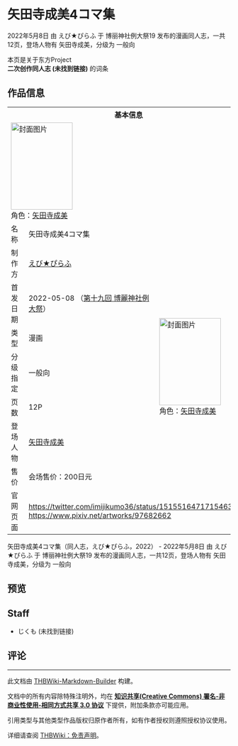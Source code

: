 # 矢田寺成美4コマ集

<!-- source html: G:\repos\THBWiki-Markdown-Builder\THBWikiMarkdown\Temp\main\1\14\ns0%3A%E7%9F%A2%E7%94%B0%E5%AF%BA%E6%88%90%E7%BE%8E4%E3%82%B3%E3%83%9E%E9%9B%86.html -->

2022年5月8日 由 えび★ぴらふ 于 博丽神社例大祭19 发布的漫画同人志，一共12页，登场人物有 矢田寺成美，分级为 一般向

本页是关于东方Project  
 **二次创作同人志 (未找到链接)** 的词条
## 作品信息

<table><tbody><tr><th colspan="3">基本信息</th></tr><tr><td class="cover-artwork-mobile" colspan="2"><a href="./文件-矢田寺成美4コマ集封面.jpg.md" class="image" title="封面图片"><img alt="封面图片" src="https://upload.thwiki.cc/thumb/f/fe/%E7%9F%A2%E7%94%B0%E5%AF%BA%E6%88%90%E7%BE%8E4%E3%82%B3%E3%83%9E%E9%9B%86%E5%B0%81%E9%9D%A2.jpg/139px-%E7%9F%A2%E7%94%B0%E5%AF%BA%E6%88%90%E7%BE%8E4%E3%82%B3%E3%83%9E%E9%9B%86%E5%B0%81%E9%9D%A2.jpg" decoding="async" loading="lazy" width="139" height="196" srcset="https://upload.thwiki.cc/thumb/f/fe/%E7%9F%A2%E7%94%B0%E5%AF%BA%E6%88%90%E7%BE%8E4%E3%82%B3%E3%83%9E%E9%9B%86%E5%B0%81%E9%9D%A2.jpg/208px-%E7%9F%A2%E7%94%B0%E5%AF%BA%E6%88%90%E7%BE%8E4%E3%82%B3%E3%83%9E%E9%9B%86%E5%B0%81%E9%9D%A2.jpg 1.5x, https://upload.thwiki.cc/thumb/f/fe/%E7%9F%A2%E7%94%B0%E5%AF%BA%E6%88%90%E7%BE%8E4%E3%82%B3%E3%83%9E%E9%9B%86%E5%B0%81%E9%9D%A2.jpg/277px-%E7%9F%A2%E7%94%B0%E5%AF%BA%E6%88%90%E7%BE%8E4%E3%82%B3%E3%83%9E%E9%9B%86%E5%B0%81%E9%9D%A2.jpg 2x" data-file-width="650" data-file-height="918"></a><div class="cover-char">角色：<a href="./矢田寺成美.md" title="矢田寺成美">矢田寺成美</a></div></td>
</tr><tr><td class="label">名称</td><td colspan="2"> 矢田寺成美4コマ集 </td></tr><tr><td class="label">制作方</td><td><a href="./えび★ぴらふ.md" title="えび★ぴらふ">えび★ぴらふ</a></td><td class="cover-artwork" rowspan="7" style="min-width:196px;"><a href="./文件-矢田寺成美4コマ集封面.jpg.md" class="image" title="封面图片"><img alt="封面图片" src="https://upload.thwiki.cc/thumb/f/fe/%E7%9F%A2%E7%94%B0%E5%AF%BA%E6%88%90%E7%BE%8E4%E3%82%B3%E3%83%9E%E9%9B%86%E5%B0%81%E9%9D%A2.jpg/139px-%E7%9F%A2%E7%94%B0%E5%AF%BA%E6%88%90%E7%BE%8E4%E3%82%B3%E3%83%9E%E9%9B%86%E5%B0%81%E9%9D%A2.jpg" decoding="async" loading="lazy" width="139" height="196" srcset="https://upload.thwiki.cc/thumb/f/fe/%E7%9F%A2%E7%94%B0%E5%AF%BA%E6%88%90%E7%BE%8E4%E3%82%B3%E3%83%9E%E9%9B%86%E5%B0%81%E9%9D%A2.jpg/208px-%E7%9F%A2%E7%94%B0%E5%AF%BA%E6%88%90%E7%BE%8E4%E3%82%B3%E3%83%9E%E9%9B%86%E5%B0%81%E9%9D%A2.jpg 1.5x, https://upload.thwiki.cc/thumb/f/fe/%E7%9F%A2%E7%94%B0%E5%AF%BA%E6%88%90%E7%BE%8E4%E3%82%B3%E3%83%9E%E9%9B%86%E5%B0%81%E9%9D%A2.jpg/277px-%E7%9F%A2%E7%94%B0%E5%AF%BA%E6%88%90%E7%BE%8E4%E3%82%B3%E3%83%9E%E9%9B%86%E5%B0%81%E9%9D%A2.jpg 2x" data-file-width="650" data-file-height="918"></a><div class="cover-char">角色：<a href="./矢田寺成美.md" title="矢田寺成美">矢田寺成美</a></div></td>
</tr><tr><td class="label">首发日期</td><td>2022-05-08&#160;（<a href="/展会作品列表?e=%E5%8D%9A%E4%B8%BD%E7%A5%9E%E7%A4%BE%E4%BE%8B%E5%A4%A7%E7%A5%AD%2319">第十九回 博麗神社例大祭</a>）</td></tr><tr><td class="label">类型</td><td>漫画</td></tr><tr><td class="label">分级指定</td><td>一般向</td></tr><tr><td class="label">页数</td><td>12P</td></tr><tr><td class="label">登场人物</td><td><a href="./矢田寺成美.md" title="矢田寺成美">矢田寺成美</a></td></tr><tr><td class="label">售价</td><td>会场售价：200日元</td></tr>
<tr><td class="label">官网页面</td><td colspan="2"><a rel="nofollow" class="external free" href="https://twitter.com/imijikumo36/status/1515516471715463168">https://twitter.com/imijikumo36/status/1515516471715463168</a><br><a rel="nofollow" class="external free" href="https://www.pixiv.net/artworks/97682662">https://www.pixiv.net/artworks/97682662</a></td></tr></tbody></table>

矢田寺成美4コマ集（同人志，えび★ぴらふ，2022） - 2022年5月8日 由 えび★ぴらふ 于 博丽神社例大祭19 发布的漫画同人志，一共12页，登场人物有 矢田寺成美，分级为 一般向
## 预览
## Staff
- じくも (未找到链接)

## 评论




---

此文档由 [THBWiki-Markdown-Builder](https://github.com/Delsin-Yu/THBWiki-Markdown-Builder) 构建。

文档中的所有内容除特殊注明外，均在 [**知识共享(Creative Commons) 署名-非商业性使用-相同方式共享 3.0 协议**](https://creativecommons.org/licenses/by-sa/3.0/deed.zh-hans) 下提供，附加条款亦可能应用。

引用类型与其他类型作品版权归原作者所有，如有作者授权则遵照授权协议使用。

详细请查阅 [THBWiki：免责声明](https://thbwiki.cc/THBWiki:%E5%85%8D%E8%B4%A3%E5%A3%B0%E6%98%8E)。

